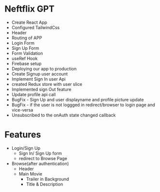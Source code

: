 # Neftflix GPT

- Create React App
- Configured TailwindCss
- Header
- Routing of APP
- Login Form
- Sign Up Form
- Form Validation
- useRef Hook
- Firebase setup
- Deploying our app to production
- Create Signup user account
- Implement Sign In user Api
- created Redux store with user slice
- Implemented sign Out feature
- Update profile api call 
- BugFix - Sign Up and user displayname and profile picture update
- BugFix - if the user is not loggged in redirect/browser to login page and vice-versa
- Unsubscribed to the onAuth state changed callback

# Features

- Login/Sign Up
  - Sign In/ Sign Up form
  - redirect to Browse Page
- Browse(after authentication)
  - Header
  - Main Movie
    - Trailer in Background
    - Title & Description
